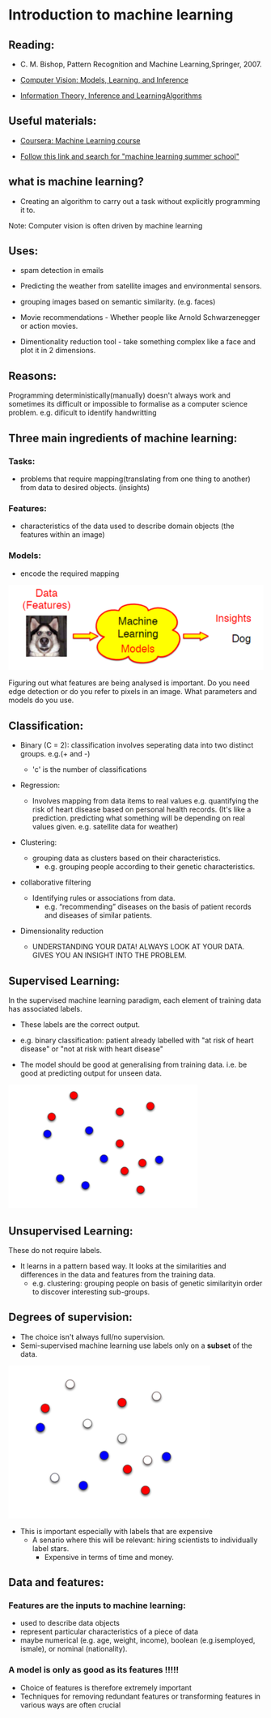 # Introduction to machine learning

## Reading:
* C. M. Bishop, Pattern Recognition and Machine Learning,Springer, 2007.

* [Computer Vision:  Models, Learning, and Inference](http://web4.cs.ucl.ac.uk/staff/s.prince/book/book.pdf "S. J. D. Prince.  Computer Vision:  Models, Learning, andInference.  Cambridge University Press.  2012")

* [Information Theory, Inference and LearningAlgorithms](http://www.inference.org.uk/mackay/itila/book.html "D. MacKay, Information Theory, Inference and LearningAlgorithms, 2003.")

## Useful materials:

* [Coursera: Machine Learning course](https://www.coursera.org/course/ml)

* [Follow this link and search for "machine learning summer school"](http://videolectures.net/)

## what is machine learning?
* Creating an algorithm to carry out a task without explicitly programming it to.

Note: Computer vision is often driven by machine learning

## Uses:
* spam detection in emails

* Predicting the weather from satellite images and environmental sensors.

* grouping images based on semantic similarity. (e.g. faces)

* Movie recommendations - Whether people like Arnold Schwarzenegger or action movies.
 
* Dimentionality reduction tool - take something complex like a face and plot it in 2 dimensions.

## Reasons:

Programming deterministically(manually) doesn't always work and sometimes its difficult or impossible to formalise as a computer science problem.
e.g. dificult to identify handwritting

## Three main ingredients of machine learning:

### Tasks:

* problems that require mapping(translating from one thing to another) from data to desired objects. (insights)

### Features:

* characteristics of the data used to describe domain objects 
  (the features within an image)

### Models:

* encode the required mapping

![Diagram](./pictures/ml_ingredients.png "Dipiction of machine learning Concept")

Figuring out what features are being analysed is important. Do you need edge detection or do you refer to pixels in an image. What parameters and models do you use.

## Classification:
* Binary (C = 2): classification involves seperating data into two distinct groups. e.g.(+ and -)
    * 'c' is the number of classifications

* Regression:
    * Involves mapping from data items to real values e.g.  quantifying the risk of heart disease based on personal health records. (It's like a prediction. predicting what something will be depending on real values given. e.g. satellite data for weather)

* Clustering:
    * grouping data as clusters based on their characteristics.
        * e.g.  grouping people according to their genetic characteristics.

* collaborative filtering
    * Identifying rules or associations from data.
        * e.g.  “recommending” diseases on the basis of patient records and diseases of similar patients.

* Dimensionality reduction
    * UNDERSTANDING YOUR DATA! ALWAYS LOOK AT YOUR DATA. GIVES YOU AN INSIGHT INTO THE PROBLEM.

## Supervised Learning:
In the supervised machine learning paradigm, each element of training data has associated labels.
* These labels are the correct output.

* e.g. binary classification: patient already labelled with "at risk of heart disease" or "not at risk with heart disease"

* The model should be good at generalising from training data. i.e. be good at predicting output for unseen data.

![image](./pictures/supervised_learning.png "Supervised learning data set")

## Unsupervised Learning:
These do not require labels.

* It learns in a pattern based way. It looks at the similarities and differences in the data and features from the training data.
    * e.g.  clustering:  grouping people on basis of genetic similarityin order to discover interesting sub-groups.

## Degrees of supervision:
* The choice isn't always full/no supervision.
* Semi-supervised machine learning use labels only on a **subset** of the data. 

![image](./pictures/semi_supervised_learning.png "Semi-Supervised learning data set")

* This is important especially with labels that are expensive
    * A senario where this will be relevant: hiring scientists to individually label stars.
        * Expensive in terms of time and money.

## Data and features:
### Features are the inputs to machine learning:
* used to describe data objects
* represent particular characteristics of a piece of data
* maybe numerical (e.g.  age, weight, income), boolean (e.g.isemployed, ismale), or nominal (nationality).

### A model is only as good as its features !!!!!
* Choice of features is therefore extremely important
* Techniques for removing redundant features or transforming features in various ways are often crucial